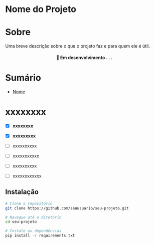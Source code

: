 # Nome do Projeto

# Sobre 
Uma breve descrição sobre o que o projeto faz e para quem ele é útil.

<h4 align="center"> 
	🚧  Em desenvolvimento . . .
</h4>


# Sumário

* [Nome](link)
  
  
# xxxxxxxx

- [x] **xxxxxxxx**
- [x] **xxxxxxxxx**
- [ ] xxxxxxxxxx
- [ ] xxxxxxxxxxx
- [ ] xxxxxxxxxx
- [ ] xxxxxxxxxxxx


## Instalação

```bash
# Clone o repositório
git clone https://github.com/seuusuario/seu-projeto.git

# Navegue até o diretório
cd seu-projeto

# Instale as dependências
pip install -r requirements.txt
